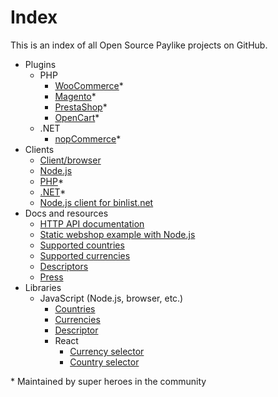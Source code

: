 # Index

This is an index of all Open Source Paylike projects on GitHub.

- Plugins
	- PHP
		- [WooCommerce](https://github.com/paylike/plugin-woocommerce)*
		- [Magento](https://github.com/paylike/plugin-magento)*
		- [PrestaShop](https://github.com/paylike/plugin-prestashop)*
		- [OpenCart](https://github.com/paylike/plugin-opencart)*
	- .NET
		- [nopCommerce](https://github.com/paylike/plugin-nopcommerce)*
- Clients
	- [Client/browser](https://github.com/paylike/sdk)
	- [Node.js](https://github.com/paylike/node-api)
	- [PHP](https://github.com/paylike/php-api)*
	- [.NET](https://github.com/paylike/Paylike.NET)*
	- [Node.js client for binlist.net](https://github.com/paylike/binlookup)
- Docs and resources
	- [HTTP API documentation](https://github.com/paylike/api-docs)
	- [Static webshop example with Node.js](https://github.com/paylike/webshop-example)
	- [Supported countries](https://github.com/paylike/countries)
	- [Supported currencies](https://github.com/paylike/currencies)
	- [Descriptors](https://github.com/paylike/descriptor)
	- [Press](https://github.com/paylike/press)
- Libraries
	- JavaScript (Node.js, browser, etc.)
		- [Countries](https://github.com/paylike/countries)
		- [Currencies](https://github.com/paylike/currencies)
		- [Descriptor](https://github.com/paylike/descriptor)
		- React
			- [Currency selector](https://github.com/paylike/react-currency-select)
			- [Country selector](https://github.com/paylike/react-country-select)

\* Maintained by super heroes in the community

